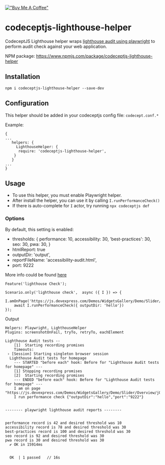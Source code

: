 [!["Buy Me A Coffee"](https://www.buymeacoffee.com/assets/img/custom_images/orange_img.png)](https://www.buymeacoffee.com/peternguyew)

# codeceptjs-lighthouse-helper

CodeceptJS Lighthouse helper wraps [lighthouse audit using playwright](https://www.npmjs.com/package/playwright-lighthouse) to perform audit check against your web application.

NPM package: <https://www.npmjs.com/package/codeceptjs-lighthouse-helper>

## Installation

`npm i codeceptjs-lighthouse-helper --save-dev`

## Configuration

This helper should be added in your codeceptjs config file: `codecept.conf.*`

Example:

```
{
...
   helpers: {
     LighthouseHelper: {
      require: 'codeceptjs-lighthouse-helper',
    }
   }
...
}
```

## Usage

- To use this helper, you must enable Playwright helper.
- After install the helper, you can use it by calling `I.runPerformanceCheck()`
- If there is auto-complete for `I` actor, try running `npx codeceptjs def`

### Options

By default, this setting is enabled:

- thresholds: {
  performance: 10,
  accessibility: 30,
  'best-practices': 30,
  seo: 30,
  pwa: 30,
  }
- htmlReport: true
- outputDir: 'output',
- reportFileName: 'accessibility-audit.html',
- port: 9222

More info could be found [here](https://www.npmjs.com/package/playwright-lighthouse)

```
Feature('lighthouse Check');

Scenario.only('lighthouse check',  async ({ I }) => {
    I.amOnPage('https://js.devexpress.com/Demos/WidgetsGallery/Demo/Slider/Overview/jQuery/Light/')
    await I.runPerformanceCheck({ outputDir: 'hello'})
});
```

Output

```
Helpers: Playwright, LighthouseHelper
Plugins: screenshotOnFail, tryTo, retryTo, eachElement

Lighthouse Audit tests --
    [1]  Starting recording promises
    Timeouts: 
 › [Session] Starting singleton browser session
  Lighthouse Audit tests for homepage
    --- STARTED "before each" hook: Before for "Lighthouse Audit tests for homepage" ---
    [1] Stopping recording promises
    [2]  Starting recording promises
    --- ENDED "before each" hook: Before for "Lighthouse Audit tests for homepage" ---
    I am on page "https://js.devexpress.com/Demos/WidgetsGallery/Demo/Slider/Overview/jQuery/Light/"
    I run performance check {"outputDir":"hello","port":"9222"}


-------- playwright lighthouse audit reports --------


performance record is 42 and desired threshold was 10
accessibility record is 78 and desired threshold was 30
best-practices record is 100 and desired threshold was 30
seo record is 92 and desired threshold was 30
pwa record is 30 and desired threshold was 30
  ✔ OK in 15914ms


  OK  | 1 passed   // 16s
```
